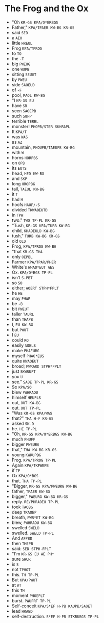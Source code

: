 # The Frog and the Ox

* "Oh `KR-GS KPA/O*ERBGS`
* Father," `KPA/TPAER KW-BG KR-GS`
* said `SED`
* a `AEU`
* little `HREUL`
* Frog `KPA/TPROG`
* to `TO`
* the `-T`
* big `PWEUG`
* one `WUPB`
* sitting `SEUGT`
* by `PWEU`
* side `SAOEUD`
* of `-F`
* pool, `PAOL KW-BG`
* "I `KR-GS EU`
* have `SR`
* seen `SAOEPB`
* such `SUFP`
* terrible `TERBL`
* monster! `PHOPB/STER SKHRAPL`
* It `KPA/T`
* was `WAS`
* as `AZ`
* mountain, `PHOUPB/TAEUPB KW-BG`
* with `W`
* horns `HORPBS`
* on `OPB`
* its `EUTS`
* head, `HED KW-BG`
* and `SKP`
* long `HROPBG`
* tail, `TAEUL KW-BG`
* it `T`
* had `H`
* hoofs `HAOF/-S`
* divided `TKWAOEUTD`
* in `TPH`
* two." `TWO TP-PL KR-GS`
* "Tush, `KR-GS KPA/TURB KW-BG`
* child, `KHAOEULD KW-BG`
* tush," `TURB KW-BG KR-GS`
* old `OLD`
* Frog, `KPA/TPROG KW-BG`
* "that `KR-GS THA`
* only `OEPBL`
* Farmer `KPA/TPAR/PHER`
* White's `WHAO*EUT AES`
* Ox. `KPA/O*BGS TP-PL`
* isn't `S-PBT`
* so `SO`
* either; `AOERT STPH*FPLT`
* he `HE`
* may `PHAE`
* be `-B`
* bit `PWEUT`
* taller `TAURL`
* than `THAPB`
* I, `EU KW-BG`
* but `PWUT`
* I `EU`
* could `KO`
* easily `AOELS`
* make `PHAEUBG`
* myself `PHAO*EUS`
* quite `KWAOEUT`
* broad; `PWRAOD STPH*FPLT`
* just `SKWRUFT`
* you `U`
* see." `SAOE TP-PL KR-GS`
* So `KPA/SO`
* blew `PWHRAOU`
* himself `HEUPLS`
* out, `OUT KW-BG`
* out. `OUT TP-PL`
* "Was `KR-GS KPA/WAS`
* that?" `THA H-F KR-GS`
* asked `SK-D`
* he. `HE TP-PL`
* "Oh, `KR-GS KPA/O*ERBGS KW-BG`
* much `PHUFP`
* bigger `PWEURG`
* that," `THA KW-BG KR-GS`
* young `KWRUPBG`
* Frog. `KPA/TPROG TP-PL`
* Again `KPA/TKPWEPB`
* if `TP`
* Ox `KPA/O*BGS`
* that. `THA TP-PL`
* "Bigger, `KR-GS KPA/PWEURG KW-BG`
* father, `TPAER KW-BG`
* bigger," `PWEURG KW-BG KR-GS`
* reply. `RE/PHRAOEU TP-PL`
* took `TAOBG`
* deep `TKAOEP`
* breath, `PWR*ET KW-BG`
* blew, `PWHRAOU KW-BG`
* swelled `SWELD`
* swelled. `SWELD TP-PL`
* And `AFPBD`
* then `THEPB`
* said: `SED STPH-FPLT`
* "I'm `KR-GS EU AE PH*`
* sure `SHUR`
* is `S`
* not `TPHOT`
* this. `TH TP-PL`
* But `KPA/PWUT`
* at `AT`
* this `TH`
* moment `PHOEPLT`
* burst. `PWUFRT TP-PL`
* Self-conceit `KPA/S*EF H-PB KAUPB/SAOET`
* lead `HRAED`
* self-destruction. `S*EF H-PB STKRUBGS TP-PL`
